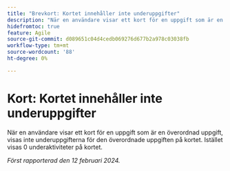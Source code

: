 ```yaml
---
title: "Brevkort: Kortet innehåller inte underuppgifter"
description: "När en användare visar ett kort för en uppgift som är en överordnad uppgift visas inte underuppgifterna för den överordnade uppgiften på kortet. Istället visas 0 underaktiviteter på kortet."
hidefromtoc: true
feature: Agile
source-git-commit: d089651c04d4cedb069276d677b2a978c03038fb
workflow-type: tm+mt
source-wordcount: '88'
ht-degree: 0%

---
```



# Kort: Kortet innehåller inte underuppgifter

När en användare visar ett kort för en uppgift som är en överordnad uppgift, visas inte underuppgifterna för den överordnade uppgiften på kortet. Istället visas 0 underaktiviteter på kortet.

_Först rapporterad den 12 februari 2024._
